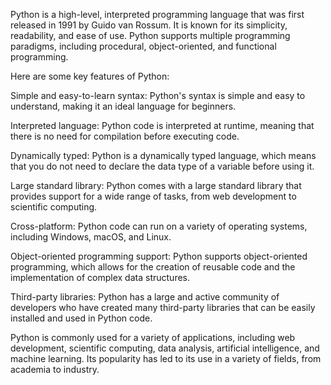 Python is a high-level, interpreted programming language that was first released in 1991 by Guido van Rossum. It is known for its simplicity, readability, and ease of use. Python supports multiple programming paradigms, including procedural, object-oriented, and functional programming.

Here are some key features of Python:

Simple and easy-to-learn syntax: Python's syntax is simple and easy to understand, making it an ideal language for beginners.

Interpreted language: Python code is interpreted at runtime, meaning that there is no need for compilation before executing code.

Dynamically typed: Python is a dynamically typed language, which means that you do not need to declare the data type of a variable before using it.

Large standard library: Python comes with a large standard library that provides support for a wide range of tasks, from web development to scientific computing.

Cross-platform: Python code can run on a variety of operating systems, including Windows, macOS, and Linux.

Object-oriented programming support: Python supports object-oriented programming, which allows for the creation of reusable code and the implementation of complex data structures.

Third-party libraries: Python has a large and active community of developers who have created many third-party libraries that can be easily installed and used in Python code.

Python is commonly used for a variety of applications, including web development, scientific computing, data analysis, artificial intelligence, and machine learning. Its popularity has led to its use in a variety of fields, from academia to industry.
